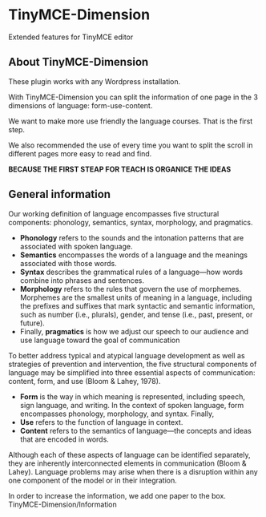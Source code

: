 # TinyMCE-Dimension
Extended features for TinyMCE editor
<h2>About TinyMCE-Dimension</h2>
These plugin works with any Wordpress installation.

With TinyMCE-Dimension you can split the information of one page in the 3 dimensions of language: form-use-content.

We want to make more use friendly the language courses. That is the first step.

We also recommended the use of <!--nextpage--> every time you want to split the scroll in different pages more easy to read and find.

<strong>BECAUSE THE FIRST STEAP FOR TEACH IS ORGANICE THE IDEAS</strong>

<h2>General information</h2>
<p>Our working definition of language encompasses five structural components: phonology, semantics, syntax, morphology, and pragmatics.</p>
<ul>
<li><strong>Phonology</strong> refers to the sounds and the intonation patterns that are associated with spoken language.</li>
<li><strong>Semantics</strong> encompasses the words of a language and the meanings associated with those words.</li>
<li><strong>Syntax</strong> describes the grammatical rules of a language—how words combine into phrases and sentences.</li>
<li><strong>Morphology</strong> refers to the rules that govern the use of morphemes. Morphemes are the smallest units of meaning in a language, including the prefixes and suffixes that mark syntactic and semantic information, such as number (i.e., plurals), gender, and tense (i.e., past, present, or future). </li>
<li>Finally, <strong>pragmatics</strong> is how we adjust our speech to our audience and use language toward the goal of communication</li></ul>

To better address typical and atypical language development as well as strategies of prevention and intervention, the five structural components of language may be simplified into three essential aspects of communication:
content, form, and use (Bloom & Lahey, 1978).


<ul><li><strong>Form</strong> is the way in which meaning is represented, including speech, sign language, and writing. In the context of spoken language, form encompasses phonology, morphology, and syntax. Finally,</li>
<li><strong>Use</strong> refers to the function of language in context.</li>
<li><strong>Content</strong> refers to the semantics of language—the concepts and ideas that are encoded in words.</li></ul>

Although each of these aspects of language can be identified separately, they are inherently interconnected elements in communication (Bloom & Lahey). Language problems may arise when there is a disruption within any one component of the model or in their integration. 

In order to increase the information, we add one paper to the box. TinyMCE-Dimension/Information